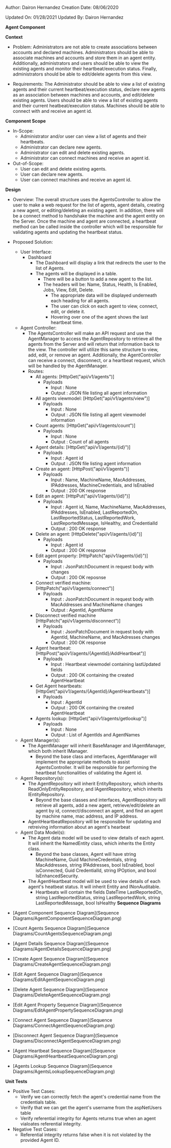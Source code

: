 Author: Dairon Hernandez
Creation Date: 08/06/2020

Updated On: 01/28/2021
Updated By: Dairon Hernandez

**Agent Component**

**Context**

- Problem: Administrators are not able to create associations between accounts and declared machines. Administrators should be able to associate machines and accounts and store them in an agent entity. Additionally, administrators and users should be able to view the existing agents and monitor their heartbeat/execution status. Finally, administrators should be able to edit/delete agents from this view.

- Requirements: The Administrator should be able to view a list of existing agents and their current heartbeat/execution status, declare new agents as an association between machines and accounts, and edit/delete existing agents. Users should be able to view a list of existing agents and their current heatbeat/execution status. Machines should be able to connect with and receive an agent id.

**Component Scope**

- In-Scope:
  - Administrator and/or user can view a list of agents and their heartbeats.
  - Administrator can declare new agents.
  - Administrator can edit and delete existing agents.
  - Administrator can connect machines and receive an agent id.
- Out-of-Scope:
  - User can edit and delete existing agents.
  - User can declare new agents.
  - User can connect machines and receive an agent id.

**Design**

- Overview:  The overall structure uses the AgentsController to allow the user to make a web request for the list of agents, agent details, creating a new agent, or editing/deleting an existing agent.  In addition, there will be a connect method to handshake the machine and the agent entity on the Server.  Once the machine and agent are connected, a heartbeat method can be called inside the controller which will be responsible for validating agents and updating the heartbeat status.
- Proposed Solution:
  - User Interface:
    - Dashboard
      - The Dashboard will display a link that redirects the user to the list of Agents.
      - The agents will be displayed in a table.
        - There will be a button to add a new agent to the list.
        - The headers will be: Name, Status, Health, Is Enabled, Jobs, View, Edit, Delete.
          - The appropriate data will be displayed underneath each heading for all agents.
          - The user can click on each agent to view, connect, edit, or delete it.
          - Hovering over one of the agent shows the last heartbeat time.
  - Agent Controller:
    - The AgentsController will make an API request and use the AgentManager to access the AgentRepository to retrieve all the agents from the Server and will return that information back to the view. The controller will utilize this same structure to view, add, edit, or remove an agent.  Additionally, the AgentController can receive a connect, disconnect, or a heartbeat request, which will be handled by the AgentManager.
    - Routes:
      - All agents: [HttpGet("api/v1/agents")]
        - Payloads
          - Input : None
          - Output : JSON file listing all agent information
      - All agents viewmodel: [HttpGet("api/v1/agents/view")]
        - Payloads
          - Input : None
          - Output : JSON file listing all agent viewmodel information
      - Count agents: [HttpGet("api/v1/agents/count")]
        - Payloads
          - Input : None
          - Output : Count of all agents
      - Agent details: [HttpGet("api/v1/agents/{id}")]
        - Payloads
          - Input : Agent id
          - Output : JSON file listing agent information
      - Create an agent: [HttpPost("api/v1/agents")]
        - Payloads
          - Input : Name, MachineName, MacAddresses, IPAddresses, MachineCredentials, and IsEnabled
          - Output : 200 OK response
      - Edit an agent: [HttpPut("api/v1/agents/{id}")]
        - Payloads
          - Input : Agent id, Name, MachineName, MacAddresses, IPAddresses, IsEnabled, LastReportedOn, LastReportedStatus, LastReportedWork, LastReportedMessage, IsHealthy, and CredentialId
          - Output : 200 OK response
      - Delete an agent: [HttpDelete("api/v1/agents/{id}")]
        - Payloads
          - Input : Agent id
          - Output : 200 OK response
      - Edit agent property: [HttpPatch("api/v1/agents/{id}")]
        - Payloads
          - Input : JsonPatchDocument in request body with changes
          - Output : 200 OK reposnse
      - Connect verified machine: [HttpPatch("api/v1/agents/connect")]
        - Payloads
          - Input : JsonPatchDocument in request body with MacAddresses and MachineName changes
          - Output : AgentId, AgentName
      - Disconnect verified machine [HttpPatch("api/v1/agents/disconnect")]
        - Payloads
          - Input : JsonPatchDocument in request body with AgentId, MachineName, and MacAdresses changes
          - Output : 200 OK response
      - Agent heartbeat: [HttpPost("api/v1/agents/{AgentId}/AddHeartbeat")]
        - Payloads
          - Input : Heartbeat viewmodel containing lastUpdated fields
          - Output : 200 OK containing the created AgentHeartbeat      
      - Get Agent heartbeats: [HttpGet("api/v1/agents/{AgentId}/AgentHeartbeats")]
        - Payloads
          - Input : AgentId
          - Output : 200 OK containing the created AgentHeartbeat  
      - Agents lookup: [HttpGet("api/v1/agents/getlookup")]
        - Payloads
          - Input : None
          - Output : List of AgentIds and AgentNames
  - Agent Manager(s):
    - The AgentManager will inherit BaseManager and IAgentManager, which both inherit IManager.
      - Beyond the base class and interfaces, AgentManager will implement the appropriate methods to assist AgentsController.  It will be responsible for performing the heartbeat functionalities of validating the Agent id.
  - Agent Repository(s):
    - The AgentRepository will inherit EntityRepository, which inherits ReadOnlyEntityRepository, and IAgentRepository, which inherits IEntityRepository.
      - Beyond the base classes and interfaces, AgentRepository will retrieve all agents, add a new agent, retrieve/edit/delete an agent by id, connect/disconnect an agent, and find an agent by machine name, mac address, and IP address.
    - AgentHeartbeatRepository will be responsible for updating and retreiving information about an agent's hearbeat
  - Agent Data Model(s):
    - The Agent data model will be used to view details of each agent.  It will inherit the NamedEntity class, which inherits the Entity class.
      - Beyond the base classes, Agent will have string MachineName, Guid MachineCredentials, string MacAddresses, string IPAddresses, bool IsEnabled, bool isConnected, Guid CredentialId, string IPOption, and bool IsEnhancedSecurity.
    - The AgentHeartbeat model will be used to view details of each agent's heatbeat status. It will inherit Entity and INonAuditable.      
      - Heartbeats will contain the fields DateTime LastReportedOn, string LastReportedStatus, string LastReportedWork, string LastReportedMessage, bool IsHealthy
**Sequence Diagrams**

- [Agent Component Sequence Diagram](Sequence Diagrams/AgentComponentSequenceDiagram.png)
- [Count Agents Sequence Diagram](Sequence Diagrams/CountAgentsSequenceDiagram.png)
- [Agent Details Sequence Diagram](Sequence Diagrams/AgentDetailsSequenceDiagram.png)
- [Create Agent Sequence Diagram](Sequence Diagrams/CreateAgentSequenceDiagram.png)
- [Edit Agent Sequence Diagram](Sequence Diagrams/EditAgentSequenceDiagram.png)
- [Delete Agent Sequence Diagram](Sequence Diagrams/DeleteAgentSequenceDiagram.png)
- [Edit Agent Property Sequence Diagram](Sequence Diagrams/EditAgentPropertySequenceDiagram.png)
- [Connect Agent Sequence Diagram](Sequence Diagrams/ConnectAgentSequenceDiagram.png)
- [Disconnect Agent Sequence Diagram](Sequence Diagrams/DisconnectAgentSequenceDiagram.png)
- [Agent Heartbeat Sequence Diagram](Sequence Diagrams/AgentHeartbeatSequenceDiagram.png)
- [Agents Lookup Sequence Diagram](Sequence Diagrams/AgentsLookupSequenceDiagram.png)

**Unit Tests**

- Positive Test Cases:
  - Verify we can correctly fetch the agent's credential name from the credentials table.
  - Verify that we can get the agent's username from the aspNetUsers table
  - Verify referential integrity for Agents returns true when an agent vialoates referential integrity.
- Negative Test Cases:
  - Referential integrity returns false when it is not violated by the provided Agent ID.